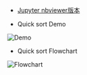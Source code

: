 - [Jupyter nbviewer版本](https://nbviewer.jupyter.org/github/vanikk06/Data-structures-and-Algorithms/blob/master/week_4/H.W./H.W._Quick%20Sort%20%281%29.ipynb)

- Quick sort Demo

![Demo](https://github.com/vanikk06/Data-structures-and-Algorithms/blob/master/week_4/H.W./quick_sort_demo.jpg)


- Quick sort Flowchart

![Flowchart](https://github.com/vanikk06/Data-structures-and-Algorithms/blob/master/week_4/H.W./quick_sort_flowchart_.jpg)
